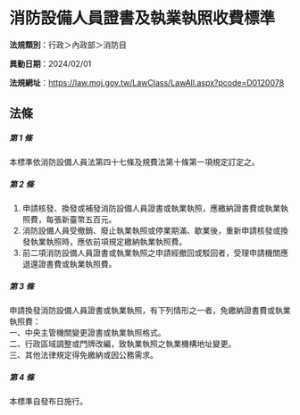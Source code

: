 # 消防設備人員證書及執業執照收費標準

**法規類別**：行政＞內政部＞消防目

**異動日期**：2024/02/01  

**法規網址**：https://law.moj.gov.tw/LawClass/LawAll.aspx?pcode=D0120078





## 法條
##### 第 1 條
本標準依消防設備人員法第四十七條及規費法第十條第一項規定訂定之。

##### 第 2 條
1. 申請核發、換發或補發消防設備人員證書或執業執照，應繳納證書費或執業執照費，每張新臺幣五百元。
1. 消防設備人員受撤銷、廢止執業執照或停業期滿、歇業後，重新申請核發或換發執業執照時，應依前項規定繳納執業執照費。
1. 前二項消防設備人員證書或執業執照之申請經撤回或駁回者，受理申請機關應退還證書費或執業執照費。

##### 第 3 條
申請換發消防設備人員證書或執業執照，有下列情形之一者，免繳納證書費或執業執照費：  
一、中央主管機關變更證書或執業執照格式。  
二、行政區域調整或門牌改編，致執業執照之執業機構地址變更。  
三、其他法律規定得免繳納或因公務需求。  

##### 第 4 條
本標準自發布日施行。


